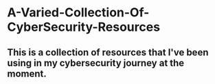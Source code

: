 # A-Varied-Collection-Of-CyberSecurity-Resources
This is a collection of resources that I've been using in my cybersecurity journey at the moment.
---
